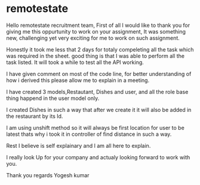 # remotestate
Hello remotestate recruitment team,
First of all I would like to thank you for giving me this oppurtunity to work on your assignment,
It was something new, challenging yet very exciting for me to work on such assignment.

Honestly it took me less that 2 days for totaly compeleting all the task which was required in the sheet.
good thing is that I was able to perform all the task listed.
It will took a while to test all the API working.

I have given comment on most of the code line, for better understanding of how i derived this please allow me to explain in a meeting.


I have created 3 models,Restautant, Dishes and user, and all the role base thing happend in the user model only.

I created Dishes in such a way that after we create it it will also be added in the restaurant by its Id.

I am using unshift method so it will always be first location for user to be latest thats why i took it in controller of find distance in such a way.

Rest I believe is self explainary and I am all here to explain.

I really look Up for your company and actualy looking forward to work with you.

Thank you
regards
Yogesh kumar